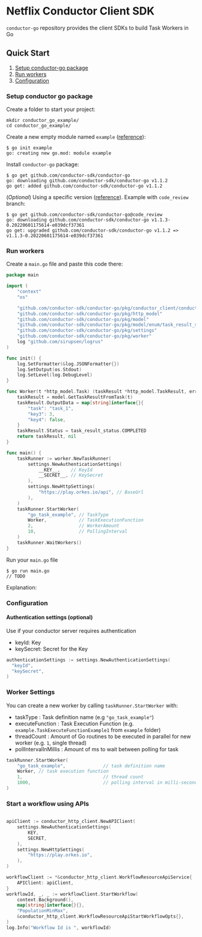 # Netflix Conductor Client SDK

`conductor-go` repository provides the client SDKs to build Task Workers in Go

## Quick Start

1. [Setup conductor-go package](#Setup-conductor-go-package)
2. [Run workers](#Run-workers)
3. [Configuration](#Configuration)

### Setup conductor go package

Create a folder to start your project:
```shell
mkdir conductor_go_example/
cd conductor_go_example/
```

Create a new empty module named `example` ([reference](https://go.dev/ref/mod#go-mod-init)):

```shell
$ go init example
go: creating new go.mod: module example
```

Install `conductor-go` package:
```shell
$ go get github.com/conductor-sdk/conductor-go
go: downloading github.com/conductor-sdk/conductor-go v1.1.2
go get: added github.com/conductor-sdk/conductor-go v1.1.2
```

(*Optional*) Using a specific version ([reference](https://go.dev/ref/mod#go-get)). Example with `code_review` branch:
```shell
$ go get github.com/conductor-sdk/conductor-go@code_review
go: downloading github.com/conductor-sdk/conductor-go v1.1.3-0.20220601175614-e039dcf37361
go get: upgraded github.com/conductor-sdk/conductor-go v1.1.2 => v1.1.3-0.20220601175614-e039dcf37361
```

### Run workers

Create a `main.go` file and paste this code there:
```go
package main

import (
	"context"
	"os"

	"github.com/conductor-sdk/conductor-go/pkg/conductor_client/conductor_http_client"
	"github.com/conductor-sdk/conductor-go/pkg/http_model"
	"github.com/conductor-sdk/conductor-go/pkg/model"
	"github.com/conductor-sdk/conductor-go/pkg/model/enum/task_result_status"
	"github.com/conductor-sdk/conductor-go/pkg/settings"
	"github.com/conductor-sdk/conductor-go/pkg/worker"
	log "github.com/sirupsen/logrus"
)

func init() {
	log.SetFormatter(&log.JSONFormatter{})
	log.SetOutput(os.Stdout)
	log.SetLevel(log.DebugLevel)
}

func Worker(t *http_model.Task) (taskResult *http_model.TaskResult, err error) {
	taskResult = model.GetTaskResultFromTask(t)
	taskResult.OutputData = map[string]interface{}{
		"task": "task_1",
		"key3": 3,
		"key4": false,
	}
	taskResult.Status = task_result_status.COMPLETED
	return taskResult, nil
}

func main() {
	taskRunner := worker.NewTaskRunner(
		settings.NewAuthenticationSettings(
			__KEY__,    // KeyId
			__SECRET__, // KeySecret
		),
		settings.NewHttpSettings(
			"https://play.orkes.io/api", // BaseUrl
		),
	)
	taskRunner.StartWorker(
		"go_task_example", // TaskType
		Worker,            // TaskExecutionFunction
		2,                 // WorkerAmount
		10,                // PollingInterval
	)
	taskRunner.WaitWorkers()
}
```

Run your `main.go` file
```shell
$ go run main.go
// TODO
```

Explanation:


### Configuration

#### Authentication settings (optional)
Use if your conductor server requires authentication
* keyId: Key
* keySecret: Secret for the Key

```go
authenticationSettings := settings.NewAuthenticationSettings(
  "keyId",
  "keySecret",
)
```

### Worker Settings

You can create a new worker by calling `taskRunner.StartWorker` with:
* taskType : Task definition name (e.g `"go_task_example"`)
* executeFunction : Task Execution Function (e.g. `example.TaskExecuteFunctionExample1` from `example` folder)
* threadCount : Amount of Go routines to be executed in parallel for new worker (e.g. `1`, single thread)
* pollIntervalInMillis : Amount of ms to wait between polling for task

```go
taskRunner.StartWorker(
	"go_task_example",              // task definition name
	Worker, // task execution function
	1,                              // thread count
	1000,                           // polling interval in milli-seconds
)
```
### Start a workflow using APIs
```go

apiClient := conductor_http_client.NewAPIClient(
    settings.NewAuthenticationSettings(
        KEY,
        SECRET,
    ),
    settings.NewHttpSettings(
        "https://play.orkes.io",
    ),
)

workflowClient := *&conductor_http_client.WorkflowResourceApiService{
    APIClient: apiClient,
}
workflowId, _, _ := workflowClient.StartWorkflow(
    context.Background(),
    map[string]interface{}{},
    "PopulationMinMax",
    &conductor_http_client.WorkflowResourceApiStartWorkflowOpts{},
)
log.Info("Workflow Id is ", workflowId)
	
```
